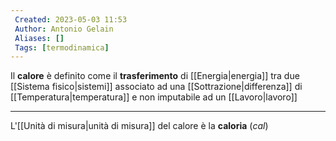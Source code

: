```yaml
---
 Created: 2023-05-03 11:53
 Author: Antonio Gelain
 Aliases: []
 Tags: [termodinamica]
---
```


Il **calore** è definito come il **trasferimento** di [[Energia|energia]] tra due [[Sistema fisico|sistemi]] associato ad una [[Sottrazione|differenza]] di [[Temperatura|temperatura]] e non imputabile ad un [[Lavoro|lavoro]]

---

L'[[Unità di misura|unità di misura]] del calore è la **caloria** (*cal*)